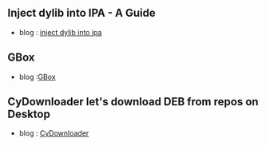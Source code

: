 ## Inject dylib into IPA - A Guide

- blog : [inject dylib into ipa](https://onejailbreak.com/blog/inject-dylib-into-ipa/)


## GBox
- blog :[GBox](https://onejailbreak.com/blog/gbox/)


## CyDownloader let's download DEB from repos on Desktop
- blog : [CyDownloader]( https://onejailbreak.com/blog/cydownload/)
